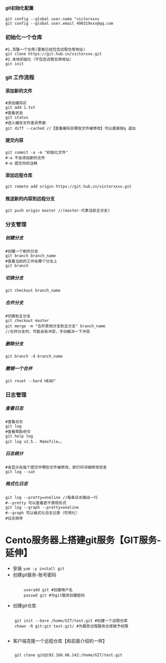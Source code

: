#### git初始化配置

```
git config --global user.name "victorxxxx
git config --global user.email 490319xxx@qq.com
```
### 初始化一个仓库

```
#1.克隆一个仓库(里面已经包含远程仓库地址)
git clone https://git.hub.cn/victorxxx.git
#2.本地初始化（不包含远程仓库地址）
git init

```
### git 工作流程

#### 添加新的文件

```
#添加缓存区
git add 1.txt
#查看状态
git status
#进入缓存文件差异界面
git diff --cached //【查看缓存区哪些文件被修改】可以直接按q 退出

```
#### 提交内容

```
git commit -a -m "初始化文件"
#-a 不会添加新的文件
#-m 提交你的注释
```
#### 添加远程仓库

```
git remote add origin https://git.hub.cn/victorxxxx.git 
```
#### 推送新的内容到远程分支

```
git push origin master //(master-代表当前主分支)
```
### 分支管理
##### 创建分支

```
#创建一个新的分支
git branch branch_name
#查看当前的工作在哪个分支上
git branch
```
##### 切换分支

```
git checkout branch_name
```

##### 合并分支

```
#切换到主分支
git checkout master
git merge -m "合并其他分支到主分支" branch_name
//合并分支时，可能会有冲突，手动解决一下冲突
```
##### 删除分支

```
git branch -d branch_name
```
##### 撤销一个合并

```
git reset --hard HEAD^
```
### 日志管理
##### 查看日志
```
#查看日志
git log
#查看帮助命令
git help log
git log v2.5.. Makefile。。
```
##### 日志统计

```
#会显示在每个提交中哪些文件被修改，即打印详细修改信息
git log --sat
```
##### 格式化日志

```
git log --pretty=oneline //每条日志输出一行
#--pretty 可以查看若干表现形式
git log --graph --pretty=oneline
#--graph 可以格式化日志记录（可视化）
#日志排序
```

# Cento服务器上搭建git服务【GIT服务-延伸】
+ 安装 `yum -y install git`
+ 创建git服务-账号密码

```

		useradd git #创建用户名
		passwd git #为git服务创建密码
```

+ 创建git仓库

```
	
	git init --bare /home/GIT/test.git #创建一个远程仓库
	chown -R git:git test.git/ #为服务远程服务仓库赋予权限
	
```

+ 客户端克隆一个远程仓库【和前面介绍的一样】

```

	git clone git@192.168.66.142:/home/GIT/test.git
	
```











